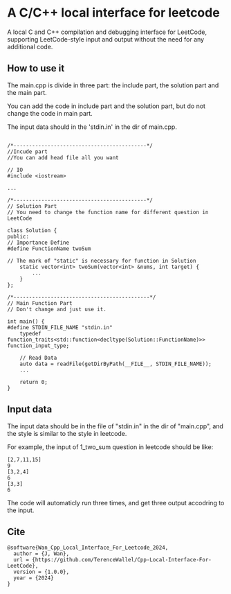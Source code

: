 # A C/C++ local interface for leetcode

A local C and C++ compilation and debugging interface for LeetCode, supporting LeetCode-style input and output without the need for any additional code.

## How to use it
The main.cpp is divide in three part: the include part, the solution part and the main part.

You can add the code in include part and the solution part, but do not change the code in main part.

The input data should in the 'stdin.in' in the dir of main.cpp.

```

/*-------------------------------------------*/
//Incude part
//You can add head file all you want

// IO
#include <iostream>

...

/*-------------------------------------------*/
// Solution Part
// You need to change the function name for different question in LeetCode

class Solution {
public:
// Importance Define
#define FunctionName twoSum

// The mark of "static" is necessary for function in Solution
    static vector<int> twoSum(vector<int> &nums, int target) {
        ...
    }
};

/*--------------------------------------------*/
// Main Function Part
// Don't change and just use it.

int main() {
#define STDIN_FILE_NAME "stdin.in"
    typedef function_traits<std::function<decltype(Solution::FunctionName)>> function_input_type;

    // Read Data
    auto data = readFile(getDirByPath(__FILE__, STDIN_FILE_NAME));
    ...

    return 0;
}
```

## Input data
The input data should be in the file of "stdin.in" in the dir of "main.cpp", and the style is similar to the style in leetcode.

For example, the input of 1_two_sum question in leetcode should be like:

```
[2,7,11,15]
9
[3,2,4]
6
[3,3]
6
```

The code will automaticly run three times, and get three output accodring to the input.

## Cite
```
@software{Wan_Cpp_Local_Interface_For_Leetcode_2024,
  author = {J, Wan},
  url = {https://github.com/TerenceWallel/Cpp-Local-Interface-For-LeetCode},
  version = {1.0.0},
  year = {2024}
}
```
